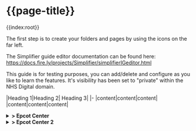 # {{page-title}} 
{{index:root}}

The first step is to create your folders and pages by using the icons on the far left.

The Simplifier guide editor documentation can be found here: https://docs.fire.ly/projects/Simplifier/simplifierIGeditor.html

This guide is for testing purposes, you can add/delete and configure as you like to learn the features. It's visibility has been set to "private" within the NHS Digital domain.

|Heading 1|Heading 2| Heading 3|
|-
|content|content|content|
|content|content|content|

<details>
  <summary><b>> Epcot Center</b></summary>
  <p>Epcot is a theme park at Walt Disney World Resort featuring exciting attractions, international pavilions, award-winning fireworks and seasonal special events.</p>
</details>

<details>
  <summary><b>> Epcot Center 2</b></summary>
  <p>Epcot is a theme park at Walt Disney World Resort featuring exciting attractions, international pavilions, award-winning fireworks and seasonal special events.</p>
</details>